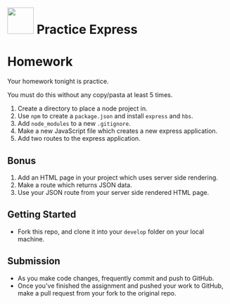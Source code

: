 # <img src="https://cloud.githubusercontent.com/assets/7833470/10423298/ea833a68-7079-11e5-84f8-0a925ab96893.png" width="60">  Practice Express

# Homework

Your homework tonight is practice.

You must do this without any copy/pasta at least 5 times.

1. Create a directory to place a node project in.
1. Use `npm` to create a `package.json` and install `express` and `hbs`.
1. Add `node_modules` to a new `.gitignore`.
1. Make a new JavaScript file which creates a new express application.
1. Add two routes to the express application.

## Bonus

1. Add an HTML page in your project which uses server side rendering.
1. Make a route which returns JSON data.
1. Use your JSON route from your server side rendered HTML page.

## Getting Started

* Fork this repo, and clone it into your `develop` folder on your local machine.

## Submission

* As you make code changes, frequently commit and push to GitHub.
* Once you've finished the assignment and pushed your work to GitHub, make a pull request from your fork to the original repo.
